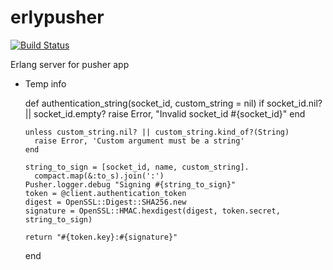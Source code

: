 erlypusher
==========

[![Build Status](https://travis-ci.org/arrowcircle/erlypusher.png?branch=master)](https://travis-ci.org/arrowcircle/erlypusher)

Erlang server for pusher app


* Temp info

    def authentication_string(socket_id, custom_string = nil)
      if socket_id.nil? || socket_id.empty?
        raise Error, "Invalid socket_id #{socket_id}"
      end

      unless custom_string.nil? || custom_string.kind_of?(String)
        raise Error, 'Custom argument must be a string'
      end

      string_to_sign = [socket_id, name, custom_string].
        compact.map(&:to_s).join(':')
      Pusher.logger.debug "Signing #{string_to_sign}"
      token = @client.authentication_token
      digest = OpenSSL::Digest::SHA256.new
      signature = OpenSSL::HMAC.hexdigest(digest, token.secret, string_to_sign)

      return "#{token.key}:#{signature}"
    end
